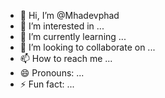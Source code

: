 - 👋 Hi, I’m @Mhadevphad
- 👀 I’m interested in ...
- 🌱 I’m currently learning ...
- 💞️ I’m looking to collaborate on ...
- 📫 How to reach me ...
- 😄 Pronouns: ...
- ⚡ Fun fact: ...

<!---
Mhadevphad/Mhadevphad is a ✨ special ✨ repository because its `README.md` (this file) appears on your GitHub profile.
You can click the Preview link to take a look at your changes.
--->
